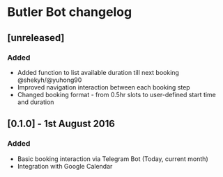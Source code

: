 # Butler Bot changelog

## [unreleased]
### Added
* Added function to list available duration till next booking @shekyh/@yuhong90
* Improved navigation interaction between each booking step
* Changed booking format - from 0.5hr slots to user-defined start time and duration

## [0.1.0] - 1st August 2016
### Added
* Basic booking interaction via Telegram Bot (Today, current month)
* Integration with Google Calendar



